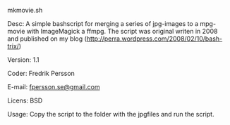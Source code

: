 mkmovie.sh

Desc: A simple bashscript for merging a series of jpg-images to a mpg-movie with ImageMagick a ffmpg. The script was original writen in 2008 and published on my blog (http://perra.wordpress.com/2008/02/10/bash-trix/)

Version: 1.1

Coder: Fredrik Persson

E-mail: fpersson.se@gmail.com

Licens: BSD

Usage: Copy the script to the folder with the jpgfiles and run the script.
